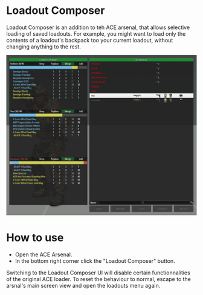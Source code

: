 # Loadout Composer

Loadout Composer is an addition to teh ACE arsenal, that allows selective loading 
of  saved loadouts. For example, you might want to load only the contents of a 
loadout's backpack too your current loadout, without changing anything to the rest.

![screenshot](screenshot.png)

# How to use

* Open the ACE Arsenal.
* In the bottom right corner click the "Loadout Composer" button.

Switching to the Loadout Composer UI will disable certain functionnalities of the 
original ACE loader. To reset the behaviour to normal, escape to the arsnal's main 
screen view and open the loadouts menu again.
